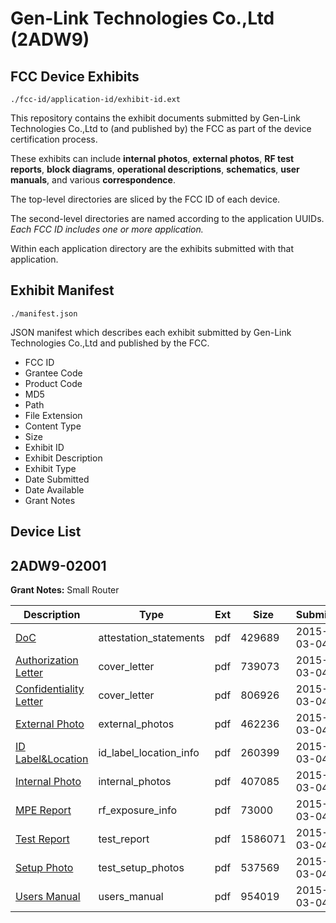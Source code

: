 # Gen-Link Technologies Co.,Ltd (2ADW9)
## FCC Device Exhibits

```
./fcc-id/application-id/exhibit-id.ext
```

This repository contains the exhibit documents submitted by Gen-Link Technologies Co.,Ltd to (and published by) the FCC as part of the device certification process.

These exhibits can include **internal photos**, **external photos**, **RF test reports**, **block diagrams**, **operational descriptions**, **schematics**, **user manuals**, and various **correspondence**.

The top-level directories are sliced by the FCC ID of each device.

The second-level directories are named according to the application UUIDs. *Each FCC ID includes one or more application.*

Within each application directory are the exhibits submitted with that application. 

## Exhibit Manifest

```
./manifest.json
```

JSON manifest which describes each exhibit submitted by Gen-Link Technologies Co.,Ltd and published by the FCC.

- FCC ID
- Grantee Code
- Product Code
- MD5
- Path
- File Extension
- Content Type
- Size
- Exhibit ID
- Exhibit Description
- Exhibit Type
- Date Submitted
- Date Available
- Grant Notes

## Device List
## 2ADW9-02001
**Grant Notes:** Small Router

| Description | Type | Ext | Size | Submitted | Available |
| ----------- | ---- | --- | ---- | --------- | --------- |
| [DoC](2ADW9-02001/82a9e8478fd4557affcf32b31691afdd/2547846.pdf) | attestation_statements | pdf | 429689 | 2015-03-04 | 2015-03-04 |
| [Authorization Letter](2ADW9-02001/82a9e8478fd4557affcf32b31691afdd/2547778.pdf) | cover_letter | pdf | 739073 | 2015-03-04 | 2015-03-04 |
| [Confidentiality Letter](2ADW9-02001/82a9e8478fd4557affcf32b31691afdd/2547779.pdf) | cover_letter | pdf | 806926 | 2015-03-04 | 2015-03-04 |
| [External Photo](2ADW9-02001/82a9e8478fd4557affcf32b31691afdd/2547786.pdf) | external_photos | pdf | 462236 | 2015-03-04 | 2015-03-04 |
| [ID Label&Location](2ADW9-02001/82a9e8478fd4557affcf32b31691afdd/2547787.pdf) | id_label_location_info | pdf | 260399 | 2015-03-04 | 2015-03-04 |
| [Internal Photo](2ADW9-02001/82a9e8478fd4557affcf32b31691afdd/2547788.pdf) | internal_photos | pdf | 407085 | 2015-03-04 | 2015-03-04 |
| [MPE Report](2ADW9-02001/82a9e8478fd4557affcf32b31691afdd/2547784.pdf) | rf_exposure_info | pdf | 73000 | 2015-03-04 | 2015-03-04 |
| [Test Report](2ADW9-02001/82a9e8478fd4557affcf32b31691afdd/2547783.pdf) | test_report | pdf | 1586071 | 2015-03-04 | 2015-03-04 |
| [Setup Photo](2ADW9-02001/82a9e8478fd4557affcf32b31691afdd/2547785.pdf) | test_setup_photos | pdf | 537569 | 2015-03-04 | 2015-03-04 |
| [Users Manual](2ADW9-02001/82a9e8478fd4557affcf32b31691afdd/2547789.pdf) | users_manual | pdf | 954019 | 2015-03-04 | 2015-03-04 |
